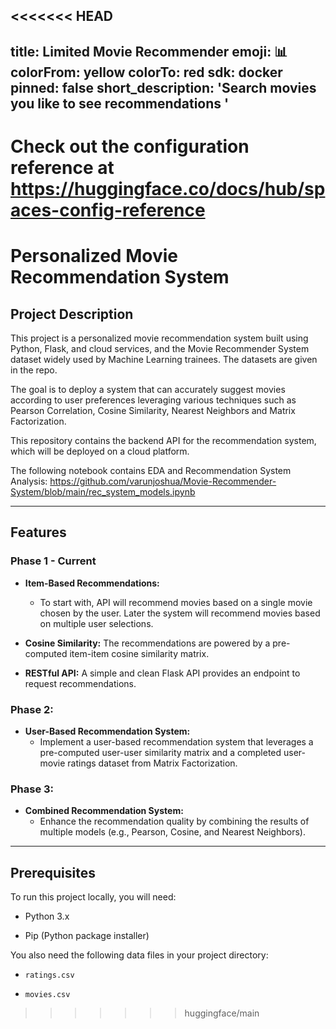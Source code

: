 <<<<<<< HEAD
---
title: Limited Movie Recommender
emoji: 📊
colorFrom: yellow
colorTo: red
sdk: docker
pinned: false
short_description: 'Search movies you like to see recommendations '
---

Check out the configuration reference at https://huggingface.co/docs/hub/spaces-config-reference
=======
# Personalized Movie Recommendation System

## Project Description

This project is a personalized movie recommendation system built using Python, Flask, and cloud services, and the Movie Recommender System dataset widely used by Machine Learning trainees. The datasets are given in the repo. 

The goal is to deploy a system that can accurately suggest movies according to user preferences leveraging various techniques such as Pearson Correlation, Cosine Similarity, Nearest Neighbors and Matrix Factorization.

This repository contains the backend API for the recommendation system, which will be deployed on a cloud platform.

The following notebook contains EDA and Recommendation System Analysis: https://github.com/varunjoshua/Movie-Recommender-System/blob/main/rec_system_models.ipynb 

-----------------------------------------------------

## Features 

### Phase 1 - Current

* **Item-Based Recommendations:**
  * To start with, API will recommend movies based on a single movie chosen by the user. Later the system will recommend movies based on multiple user selections. 

* **Cosine Similarity:** The recommendations are powered by a pre-computed item-item cosine similarity matrix.

* **RESTful API:** A simple and clean Flask API provides an endpoint to request recommendations.


### Phase 2: 

* **User-Based Recommendation System:**
  * Implement a user-based recommendation system that leverages a pre-computed user-user similarity matrix and a completed user-movie ratings dataset from Matrix Factorization.


### Phase 3: 

* **Combined Recommendation System:**
  * Enhance the recommendation quality by combining the results of multiple models (e.g., Pearson, Cosine, and Nearest Neighbors).



-----------------------------------------------------

## Prerequisites

To run this project locally, you will need:

* Python 3.x

* Pip (Python package installer)

You also need the following data files in your project directory:

* `ratings.csv`

* `movies.csv`

>>>>>>> huggingface/main
